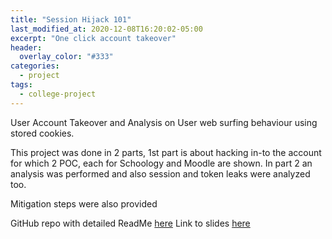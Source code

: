 ```yaml
---
title: "Session Hijack 101"
last_modified_at: 2020-12-08T16:20:02-05:00
excerpt: "One click account takeover"
header:
  overlay_color: "#333"
categories:
  - project
tags:
  - college-project
---
```


User Account Takeover and Analysis on User web surfing behaviour using stored cookies.

This project was done in 2 parts, 1st part is about hacking in-to the account for which 2 POC, each for Schoology and Moodle are shown. In part 2 an analysis was performed and also session and token leaks were analyzed too.

Mitigation steps were also provided

GitHub repo with detailed ReadMe [here](https://github.com/1UC1F3R616/Session-Hijack-101)
Link to slides [here](https://docs.google.com/presentation/d/13D4xGvEbX2CseblZTKtpBG8_2dNizLAE9asMgdw-dNI/edit#slide=id.p)